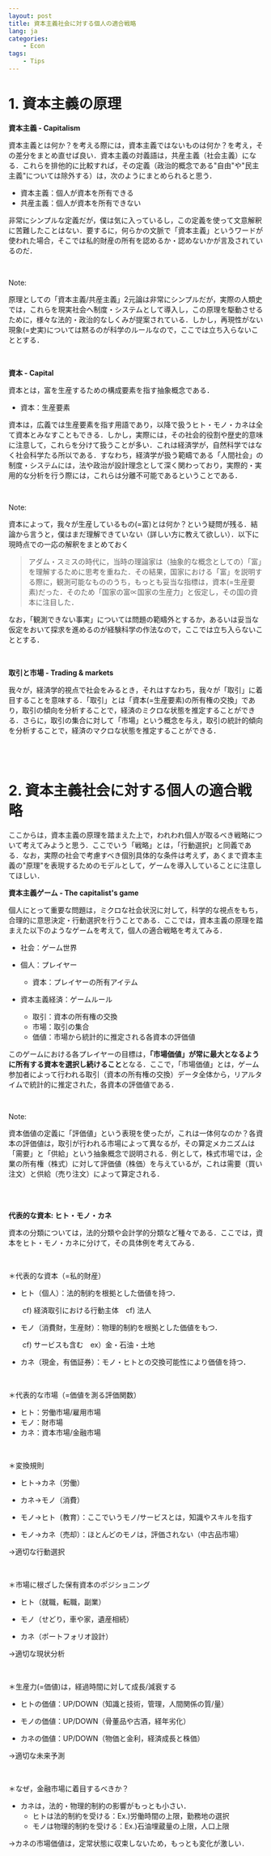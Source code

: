 ```yaml
---
layout: post
title: 資本主義社会に対する個人の適合戦略
lang: ja
categories:
    - Econ
tags:
    - Tips
---
```






# 1. 資本主義の原理



**資本主義 - Capitalism**

資本主義とは何か？を考える際には，資本主義ではないものは何か？を考え，その差分をまとめ直せば良い．資本主義の対義語は，共産主義（社会主義）になる．これらを排他的に比較すれば，その定義（政治的概念である"自由"や"民主主義"については除外する）は，次のようにまとめられると思う．

- 資本主義：個人が資本を所有できる
- 共産主義：個人が資本を所有できない

非常にシンプルな定義だが，僕は気に入っているし，この定義を使って文意解釈に苦難したことはない．要するに，何らかの文脈で「資本主義」というワードが使われた場合，そこでは私的財産の所有を認めるか・認めないかが言及されているのだ．

<br>

Note:

原理としての「資本主義/共産主義」2元論は非常にシンプルだが，実際の人類史では，これらを現実社会へ制度・システムとして導入し，この原理を駆動させるために，様々な法的・政治的なしくみが提案されている．しかし，再現性がない現象(=史実)については黙るのが科学のルールなので，ここでは立ち入らないこととする．

<br>

**資本 - Capital**

資本とは，富を生産するための構成要素を指す抽象概念である．

- 資本：生産要素

資本は，広義では生産要素を指す用語であり，以降で扱うヒト・モノ・カネは全て資本とみなすこともできる．しかし，実際には，その社会的役割や歴史的意味に注意して，これらを分けて扱うことが多い．これは経済学が，自然科学ではなく社会科学たる所以である．すなわち，経済学が扱う範疇である「人間社会」の制度・システムには，法や政治が設計理念として深く関わっており，実際的・実用的な分析を行う際には，これらは分離不可能であるということである．

<br>

Note:

資本によって，我々が生産しているもの(=富)とは何か？という疑問が残る．結論から言うと，僕はまだ理解できていない（詳しい方に教えて欲しい）．以下に現時点での一応の解釈をまとめておく

> アダム・スミスの時代に，当時の理論家は（抽象的な概念としての）「富」を理解するために思考を重ねた．その結果，国家における「富」を説明する際に，観測可能なもののうち，もっとも妥当な指標は，資本(=生産要素)だった．そのため「国家の富∝国家の生産力」と仮定し，その国の資本に注目した．


なお，「観測できない事実」については問題の範疇外とするか，あるいは妥当な仮定をおいて探求を進めるのが経験科学の作法なので，ここでは立ち入らないこととする．

<br>

**取引と市場 - Trading & markets**

我々が，経済学的視点で社会をみるとき，それはすなわち，我々が「取引」に着目することを意味する．「取引」とは「資本(=生産要素)の所有権の交換」であり，取引の傾向を分析することで，経済のミクロな状態を推定することができる．さらに，取引の集合に対して「市場」という概念を与え，取引の統計的傾向を分析することで，経済のマクロな状態を推定することができる．



<br>

<br>



# 2. 資本主義社会に対する個人の適合戦略

ここからは，資本主義の原理を踏まえた上で，われわれ個人が取るべき戦略について考えてみようと思う．ここでいう「戦略」とは，「行動選択」と同義である．なお，実際の社会で考慮すべき個別具体的な条件は考えず，あくまで資本主義の"原理"を表現するためのモデルとして，ゲームを導入していることに注意してほしい．



**資本主義ゲーム - The capitalist's game**

個人にとって重要な問題は，ミクロな社会状況に対して，科学的な視点をもち，合理的に意思決定・行動選択を行うことである．ここでは，資本主義の原理を踏まえた以下のようなゲームを考えて，個人の適合戦略を考えてみる．

- 社会：ゲーム世界
- 個人：プレイヤー
  - 資本：プレイヤーの所有アイテム

- 資本主義経済：ゲームルール
  - 取引：資本の所有権の交換
  - 市場：取引の集合
  - 価値：市場から統計的に推定される各資本の評価値

このゲームにおける各プレイヤーの目標は，**「市場価値」が常に最大となるように所有する資本を選択し続けること**となる．ここで，「市場価値」とは，ゲーム参加者によって行われる取引（資本の所有権の交換）データ全体から，リアルタイムで統計的に推定された，各資本の評価値である．

<br>

Note:

資本価値の定義に「評価値」という表現を使ったが，これは一体何なのか？各資本の評価値は，取引が行われる市場によって異なるが，その算定メカニズムは「需要」と「供給」という抽象概念で説明される．例として，株式市場では，企業の所有権（株式）に対して評価値（株価）を与えているが，これは需要（買い注文）と供給（売り注文）によって算定される．

<br>

<br>

**代表的な資本: ヒト・モノ・カネ**

資本の分類については，法的分類や会計学的分類など種々である．ここでは，資本をヒト・モノ・カネに分けて，その具体例を考えてみる．

<br>

＊代表的な資本（=私的財産）

- ヒト（個人）：法的制約を根拠とした価値を持つ．

  ​	cf) 経済取引における行動主体　cf) 法人

- モノ（消費財，生産財）：物理的制約を根拠とした価値をもつ．

  ​	cf) サービスも含む　ex）金・石油・土地　

- カネ（現金，有価証券）：モノ・ヒトとの交換可能性により価値を持つ．

<br>

＊代表的な市場（=価値を測る評価関数）

- ヒト：労働市場/雇用市場
- モノ：財市場　　　　 　
- カネ：資本市場/金融市場

<br>

＊変換規則

- ヒト→カネ（労働）
- カネ→モノ（消費）

- モノ→ヒト（教育）：ここでいうモノ/サービスとは，知識やスキルを指す

- モノ→カネ（売却）：ほとんどのモノは，評価されない（中古品市場）

→適切な行動選択

<br>

＊市場に根ざした保有資本のポジショニング

- ヒト（就職，転職，副業）
- モノ（せどり，車や家，遺産相続）

- カネ（ポートフォリオ設計）

→適切な現状分析

<br>

＊生産力(=価値)は，経過時間に対して成長/減衰する

- ヒトの価値：UP/DOWN（知識と技術，管理，人間関係の質/量）
- モノの価値：UP/DOWN（骨董品や古酒，経年劣化）

- カネの価値：UP/DOWN（物価と金利，経済成長と株価）

→適切な未来予測

<br>

＊なぜ，金融市場に着目するべきか？

- カネは，法的・物理的制約の影響がもっとも小さい．
  - ヒトは法的制約を受ける：Ex.)労働時間の上限，勤務地の選択
  - モノは物理的制約を受ける：Ex.)石油埋蔵量の上限，人口上限

→カネの市場価値は，定常状態に収束しないため，もっとも変化が激しい．
